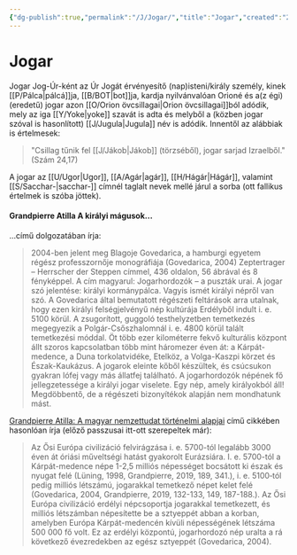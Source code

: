 ```yaml
---
{"dg-publish":true,"permalink":"/J/Jogar/","title":"Jogar","created":"2023-10-23T05:40","updated":"2025-06-08T00:45"}
---
```



# Jogar

Jogar Jog-Úr-ként az Úr Jogát érvényesítő (nap)isteni/király személy, kinek [[P/Pálca\|pálcá]]ja, [[B/BOT\|bot]]ja, kardja nyilvánvalóan Orioné és a(z égi) (eredetű) jogar azon [[O/Orion övcsillagai\|Orion övcsillagai]]ból adódik, mely az iga [[Y/Yoke\|yoke]] szavát is adta és melyből a (közben jogar szóval is hasonlított) [[J/Jugula\|Jugula]] név is adódik. Innentől az alábbiak is értelmesek:  
> "Csillag tűnik fel [[J/Jákob\|Jákob]] (törzséből), jogar sarjad Izraelből." (Szám 24,17)  

A jogar az [[U/Ugor\|Ugor]], [[A/Agár\|agár]], [[H/Hágár\|Hágár]], valamint [[S/Sacchar-\|sacchar-]] címnél taglalt nevek mellé járul a sorba (ott fallikus értelmek is szóba jöttek).  

#### Grandpierre Atilla A királyi mágusok...

...című dolgozatában írja:  
> 2004-ben jelent meg Blagoje Govedarica, a hamburgi egyetem régész professzornője monográfiája (Govedarica, 2004) Zeptertrager – Herrscher der Steppen címmel, 436 oldalon, 56 ábrával és 8 fényképpel. A cím magyarul: Jogarhordozók – a puszták urai. A jogar szó jelentése: királyi kormánypálca. Vagyis ismét királyi népről van szó. A Govedarica által bemutatott régészeti feltárások arra utalnak, hogy ezen királyi felségjelvényű nép kultúrája Erdélyből indult i. e. 5100 körül. A zsugorított, guggoló testhelyzetben temetkezés megegyezik a Polgár-Csőszhalomnál i. e. 4800 körül talált temetkezési móddal. Öt több ezer kilométerre fekvő kulturális központ állt szoros kapcsolatban több mint háromezer éven át: a Kárpát-medence, a Duna torkolatvidéke, Etelköz, a Volga-Kaszpi körzet és Észak-Kaukázus. A jogarok eleinte kőből készültek, és csúcsukon gyakran lófej vagy más állatfej található. A jogarhordozók népének fő jellegzetessége a királyi jogar viselete. Egy nép, amely királyokból áll! Megdöbbentő, de a régészeti bizonyítékok alapján nem mondhatunk mást.  

[Grandpierre Atilla: A magyar nemzettudat történelmi alapjai](https://mega.nz/file/56USlBpC#VdRsxEWHyOwl0TQP_xS6twiz7f9C7O3b7YxfhI_G-Iw) című cikkében hasonlóan írja (előző passzusai itt-ott szerepeltek már):  
> Az Ősi Európa civilizáció felvirágzása i. e. 5700-tól legalább 3000 éven át óriási műveltségi hatást gyakorolt Eurázsiára. I. e. 5700-tól a Kárpát-medence népe 1-2,5 milliós népességet bocsátott ki észak és nyugat felé (Lüning, 1998, Grandpierre, 2019, 189, 341.), i. e. 5100‑tól pedig milliós létszámú, jogarakkal temetkező népet kelet felé (Govedarica, 2004, Grandpierre, 2019, 132-133, 149, 187-188.). Az Ősi Európa civilizáció erdélyi népcsoportja jogarakkal temetkezett, és milliós létszámban népesítette be a sztyeppét abban a korban, amelyben Európa Kárpát-medencén kívüli népességének létszáma 500 000 fő volt. Ez az erdélyi központú, jogarhordozó nép uralta a rá következő évezredekben az egész sztyeppét (Govedarica, 2004).  